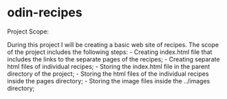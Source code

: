 # odin-recipes
Project Scope:

During this project I will be creating a basic web site of recipes.
The scope of the project includes the following steps:
    - Creating index.html file that includes the links to the separate pages of the recipes;
    - Creating separate html files of individual recipes;
    - Storing the index.html file in the parent directory of the project;
    - Storing the html files of the individual recipes inside the pages directory;
    - Storing the image files inside the ../images directory;
